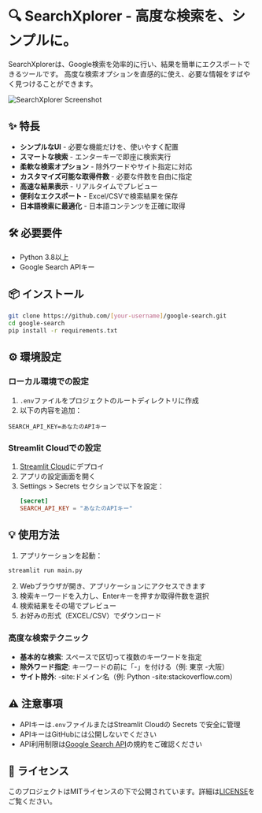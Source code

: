 # 🔍 SearchXplorer - 高度な検索を、シンプルに。

SearchXplorerは、Google検索を効率的に行い、結果を簡単にエクスポートできるツールです。
高度な検索オプションを直感的に使え、必要な情報をすばやく見つけることができます。

![SearchXplorer Screenshot](https://github.com/user-attachments/assets/9513907c-544f-455a-98cf-c10ab732977f)

## ✨ 特長

- **シンプルなUI** - 必要な機能だけを、使いやすく配置
- **スマートな検索** - エンターキーで即座に検索実行
- **柔軟な検索オプション** - 除外ワードやサイト指定に対応
- **カスタマイズ可能な取得件数** - 必要な件数を自由に指定
- **高速な結果表示** - リアルタイムでプレビュー
- **便利なエクスポート** - Excel/CSVで検索結果を保存
- **日本語検索に最適化** - 日本語コンテンツを正確に取得

## 🛠 必要要件

- Python 3.8以上
- Google Search APIキー

## 📦 インストール

```bash
git clone https://github.com/[your-username]/google-search.git
cd google-search
pip install -r requirements.txt
```

## ⚙️ 環境設定

### ローカル環境での設定

1. `.env`ファイルをプロジェクトのルートディレクトリに作成
2. 以下の内容を追加：

```
SEARCH_API_KEY=あなたのAPIキー
```

### Streamlit Cloudでの設定

1. [Streamlit Cloud](https://streamlit.io/cloud)にデプロイ
2. アプリの設定画面を開く
3. Settings > Secrets セクションで以下を設定：
   ```toml
   [secret]
   SEARCH_API_KEY = "あなたのAPIキー"
   ```

## 💡 使用方法

1. アプリケーションを起動：
```bash
streamlit run main.py
```

2. Webブラウザが開き、アプリケーションにアクセスできます
3. 検索キーワードを入力し、Enterキーを押すか取得件数を選択
4. 検索結果をその場でプレビュー
5. お好みの形式（EXCEL/CSV）でダウンロード

### 高度な検索テクニック

- **基本的な検索**: スペースで区切って複数のキーワードを指定
- **除外ワード指定**: キーワードの前に「-」を付ける（例: 東京 -大阪）
- **サイト除外**: -site:ドメイン名（例: Python -site:stackoverflow.com）

## ⚠️ 注意事項

- APIキーは`.env`ファイルまたはStreamlit Cloudの Secrets で安全に管理
- APIキーはGitHubには公開しないでください
- API利用制限は[Google Search API](https://www.searchapi.io/)の規約をご確認ください

## 📝 ライセンス

このプロジェクトはMITライセンスの下で公開されています。詳細は[LICENSE](LICENSE)をご覧ください。
